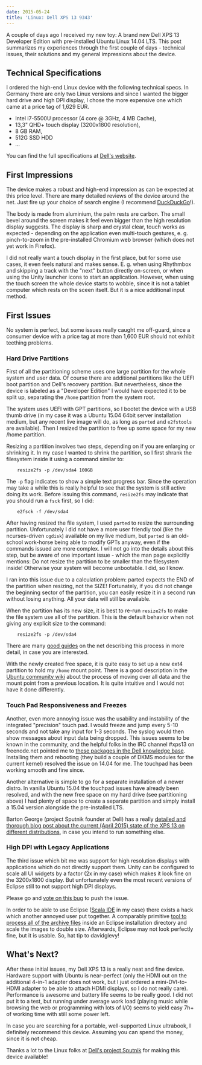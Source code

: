 ```yaml
---
date: 2015-05-24
title: 'Linux: Dell XPS 13 9343'
---
```


A couple of days ago I received my new toy: A brand new Dell XPS 13 Developer Edition with pre-installed Ubuntu Linux 14.04 LTS. This post summarizes my experiences through the first couple of days - technical issues, their solutions and my general impressions about the device.

<!--more-->

## Technical Specifications

I ordered the high-end Linux device with the following technical specs. In Germany there are only two Linux versions and since I wanted the bigger hard drive and high DPI display, I chose the more expensive one which came at a price tag of 1,629 EUR.

* Intel i7-5500U processor (4 core @ 3GHz, 4 MB Cache),
* 13,3" QHD+ touch display (3200x1800 resolution),
* 8 GB RAM,
* 512G SSD HDD
* ...

You can find the full specifications at [Dell's website](http://www.dell.com/de/p/xps-13-9343-laptop/pd?oc=cnx4311&model_id=xps-13-9343-laptop).

## First Impressions

The device makes a robust and high-end impression as can be expected at this price level. There are many detailed reviews of the device around the net. Just fire up your choice of search engine (I recommend [DuckDuckGo](https://duckduckgo.com/?q=+dell+xps+13+review)!).

The body is made from aluminium, the palm rests are carbon. The small bevel around the screen makes it feel even bigger than the high resolution display suggests. The display is sharp and crystal clear, touch works as expected - depending on the application even multi-touch gestures, e. g. pinch-to-zoom in the pre-installed Chromium web browser (which does not yet work in Firefox).

I did not really want a touch display in the first place, but for some use cases, it even feels natural and makes sense. E. g. when using Rhythmbox and skipping a track with the "next" button directly on-screen, or when using the Unity launcher icons to start an application. However, when using the touch screen the whole device starts to wobble, since it is not a tablet computer which rests on the sceen itself. But it is a nice additional input method.

## First Issues

No system is perfect, but some issues really caught me off-guard, since a consumer device with a price tag at more than 1,600 EUR should not exhibit teething problems.

### Hard Drive Partitions

First of all the partitioning scheme uses one large partition for the whole system and user data. Of course there are additional partitions like the UEFI boot partition and Dell's recovery partition. But nevertheless, since the device is labeled as a "Developer Edition" I would have expected it to be split up, separating the `/home` partition from the system root.

The system uses UEFI with GPT partitions, so I bootet the device with a USB thumb drive (in my case it was a Ubuntu 15.04 64bit server installation medium, but any recent live image will do, as long as `parted` and `e2fstools` are available). Then I resized the partition to free up some space for my new /home partition.

Resizing a partition involves two steps, depending on if you are enlarging or shrinking it. In my case I wanted to shrink the partition, so I first shrank the filesystem inside it using a command similar to:

        resize2fs -p /dev/sda4 100GB

The `-p` flag indicates to show a simple text progress bar. Since the operation may take a while this is really helpful to see that the system is still active doing its work. Before issuing this command, `resize2fs` may indicate that you should run a `fsck` first, so I did:

        e2fsck -f /dev/sda4

After having resized the file system, I used `parted` to resize the surrounding partition. Unfortunately I did not have a more user friendly tool (like the ncurses-driven `cgdisk`) available on my live medium, but `parted` is an old-school work-horse being able to modify GPTs anyway, even if the commands issued are more complex. I will not go into the details about this step, but be aware of one important issue - which the man page explicitly mentions: Do not resize the partition to be smaller than the filesystem inside! Otherwise your system will become unbootable. I did, so I know.

I ran into this issue due to a calculation problem: parted expects the END of the partition when resizing, not the SIZE! Fortunately, if you did not change the beginning sector of the partition, you can easily resize it in a second run without losing anything. All your data will still be available.

When the partition has its new size, it is best to re-run `resize2fs` to make the file system use all of the partition. This is the default behavior when not giving any explicit size to the command:

        resize2fs -p /dev/sda4

There are many [good guides](http://positon.org/resize-an-ext3-ext4-partition) on the net describing this process in more detail, in case you are interested.

With the newly created free space, it is quite easy to set up a new ext4 partition to hold my `/home` mount point. There is a good description in the [Ubuntu community wiki](https://help.ubuntu.com/community/Partitioning/Home/Moving) about the process of moving over all data and the mount point from a previous location. It is quite intuitive and I would not have it done differently.

### Touch Pad Responsiveness and Freezes

Another, even more annoying issue was the usability and instability of the integrated "precision" touch pad. I would freeze and jump every 5-10 seconds and not take any input for 1-3 seconds. The syslog would then show messages about input data being dropped. This issues seems to be known in the community, and the helpful folks in the IRC channel #xps13 on freenode.net pointed me to [these packages in the Dell knowledge base](http://www.dell.com/support/article/us/en/19/SLN297219/en). Installing them and rebooting (they build a couple of DKMS modules for the current kernel) resolved the issue on 14.04 for me. The touchpad has been working smooth and fine since.

Another alternative is simple to go for a separate installation of a newer distro. In vanilla Ubuntu 15.04 the touchpad issues have already been resolved, and with the new free space on my hard drive (see partitioning above) I had plenty of space to create a separate partition and simply install a 15.04 version alongside the pre-installed LTS.

Barton George (project Sputnik founder at Dell) has a really [detailed and thorough blog post about the current (April 2015) state of the XPS 13 on different distributions](http://bartongeorge.net/2015/04/09/4th-gen-dell-xps-13-developer-edition-available/), in case you intend to run something else.

### High DPI with Legacy Applications

The third issue which bit me was support for high resolution displays with applications which do not directly support them. Unity can be configured to scale all UI widgets by a factor (2x in my case) which makes it look fine on the 3200x1800 display. But unfortunately even the most recent versions of Eclipse still to not support high DPI displays.

Please go and [vote on this bug](https://bugs.eclipse.org/bugs/show_bug.cgi?id=382972) to push the issue.

In order to be able to use Eclipse ([Scala IDE](http://scala-ide.org/) in my case) there exists a hack which another annoyed user put together. A comparably primitive [tool to process all of the archive files](https://github.com/davidglevy/eclipse-icon-enlarger) inside an Eclipse installation directory and scale the images to double size. Afterwards, Eclipse may not look perfectly fine, but it is usable. So, hat tip to davidglevy!

## What's Next?

After these initial issues, my Dell XPS 13 is a really neat and fine device. Hardware support with Ubuntu is near-perfect (only the HDMI out on the additional 4-in-1 adapter does not work, but I just ordered a mini-DVI-to-HDMI adapter to be able to attach HDMI displays, so I do not really care). Performance is awesome and battery life seems to be really good. I did not put it to a test, but running under average work load (playing music while browsing the web or programming with lots of I/O) seems to yield easy 7h+ of working time with still some power left.

In case you are searching for a portable, well-supported Linux ultrabook, I definitely recommend this device. Assuming you can spend the money, since it is not cheap.

Thanks a lot to the Linux folks at [Dell's project Sputnik](http://www.dell.com/learn/us/en/555/campaigns/xps-linux-laptop) for making this device available!


